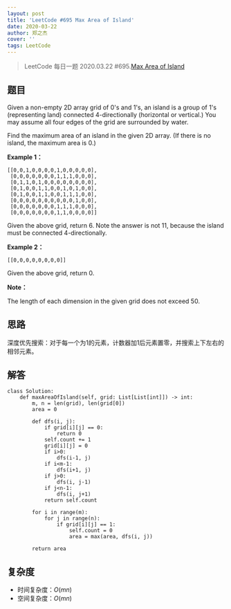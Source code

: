 ```yaml
---
layout: post
title: 'LeetCode #695 Max Area of Island'
date: 2020-03-22
author: 郑之杰
cover: ''
tags: LeetCode
---
```


> LeetCode 每日一题 2020.03.22 #695.[Max Area of Island](https://leetcode-cn.com/problems/max-area-of-island/)

## 题目
Given a non-empty 2D array grid of 0's and 1's, an island is a group of 1's (representing land) connected 4-directionally (horizontal or vertical.) You may assume all four edges of the grid are surrounded by water.

Find the maximum area of an island in the given 2D array. (If there is no island, the maximum area is 0.)

**Example 1：**

```
[[0,0,1,0,0,0,0,1,0,0,0,0,0],
 [0,0,0,0,0,0,0,1,1,1,0,0,0],
 [0,1,1,0,1,0,0,0,0,0,0,0,0],
 [0,1,0,0,1,1,0,0,1,0,1,0,0],
 [0,1,0,0,1,1,0,0,1,1,1,0,0],
 [0,0,0,0,0,0,0,0,0,0,1,0,0],
 [0,0,0,0,0,0,0,1,1,1,0,0,0],
 [0,0,0,0,0,0,0,1,1,0,0,0,0]]
```
Given the above grid, return 6. Note the answer is not 11, because the island must be connected 4-directionally.

**Example 2：**

```
[[0,0,0,0,0,0,0,0]]
```
Given the above grid, return 0.

**Note：**

The length of each dimension in the given grid does not exceed 50.

## 思路
深度优先搜索：对于每一个为1的元素，计数器加1后元素置零，并搜索上下左右的相邻元素。

## 解答
```
class Solution:
    def maxAreaOfIsland(self, grid: List[List[int]]) -> int:
        m, n = len(grid), len(grid[0])
        area = 0
                
        def dfs(i, j):
            if grid[i][j] == 0:
                return 0
            self.count += 1
            grid[i][j] = 0
            if i>0:
                dfs(i-1, j)
            if i<m-1:
                dfs(i+1, j)
            if j>0:
                dfs(i, j-1)
            if j<n-1:
                dfs(i, j+1)
            return self.count
    
        for i in range(m):
            for j in range(n):
                if grid[i][j] == 1:
                    self.count = 0
                    area = max(area, dfs(i, j))

        return area
```

## 复杂度
- 时间复杂度：$O(mn)$
- 空间复杂度：$O(mn)$
